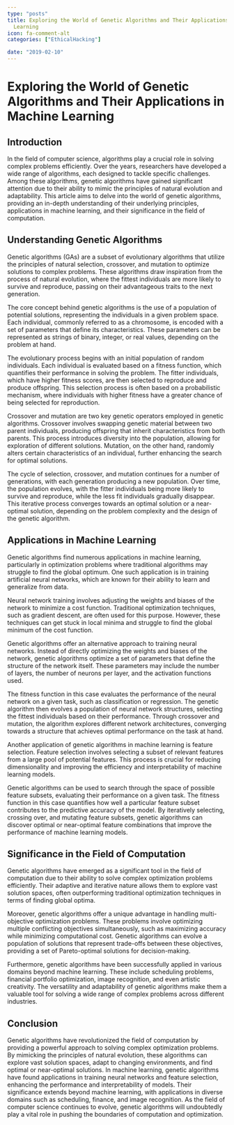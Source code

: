 ```yaml
---
type: "posts"
title: Exploring the World of Genetic Algorithms and Their Applications in Machine
  Learning
icon: fa-comment-alt
categories: ["EthicalHacking"]

date: "2019-02-10"
---
```




# Exploring the World of Genetic Algorithms and Their Applications in Machine Learning

## Introduction

In the field of computer science, algorithms play a crucial role in solving complex problems efficiently. Over the years, researchers have developed a wide range of algorithms, each designed to tackle specific challenges. Among these algorithms, genetic algorithms have gained significant attention due to their ability to mimic the principles of natural evolution and adaptability. This article aims to delve into the world of genetic algorithms, providing an in-depth understanding of their underlying principles, applications in machine learning, and their significance in the field of computation.

## Understanding Genetic Algorithms

Genetic algorithms (GAs) are a subset of evolutionary algorithms that utilize the principles of natural selection, crossover, and mutation to optimize solutions to complex problems. These algorithms draw inspiration from the process of natural evolution, where the fittest individuals are more likely to survive and reproduce, passing on their advantageous traits to the next generation.

The core concept behind genetic algorithms is the use of a population of potential solutions, representing the individuals in a given problem space. Each individual, commonly referred to as a chromosome, is encoded with a set of parameters that define its characteristics. These parameters can be represented as strings of binary, integer, or real values, depending on the problem at hand.

The evolutionary process begins with an initial population of random individuals. Each individual is evaluated based on a fitness function, which quantifies their performance in solving the problem. The fitter individuals, which have higher fitness scores, are then selected to reproduce and produce offspring. This selection process is often based on a probabilistic mechanism, where individuals with higher fitness have a greater chance of being selected for reproduction.

Crossover and mutation are two key genetic operators employed in genetic algorithms. Crossover involves swapping genetic material between two parent individuals, producing offspring that inherit characteristics from both parents. This process introduces diversity into the population, allowing for exploration of different solutions. Mutation, on the other hand, randomly alters certain characteristics of an individual, further enhancing the search for optimal solutions.

The cycle of selection, crossover, and mutation continues for a number of generations, with each generation producing a new population. Over time, the population evolves, with the fitter individuals being more likely to survive and reproduce, while the less fit individuals gradually disappear. This iterative process converges towards an optimal solution or a near-optimal solution, depending on the problem complexity and the design of the genetic algorithm.

## Applications in Machine Learning

Genetic algorithms find numerous applications in machine learning, particularly in optimization problems where traditional algorithms may struggle to find the global optimum. One such application is in training artificial neural networks, which are known for their ability to learn and generalize from data.

Neural network training involves adjusting the weights and biases of the network to minimize a cost function. Traditional optimization techniques, such as gradient descent, are often used for this purpose. However, these techniques can get stuck in local minima and struggle to find the global minimum of the cost function.

Genetic algorithms offer an alternative approach to training neural networks. Instead of directly optimizing the weights and biases of the network, genetic algorithms optimize a set of parameters that define the structure of the network itself. These parameters may include the number of layers, the number of neurons per layer, and the activation functions used.

The fitness function in this case evaluates the performance of the neural network on a given task, such as classification or regression. The genetic algorithm then evolves a population of neural network structures, selecting the fittest individuals based on their performance. Through crossover and mutation, the algorithm explores different network architectures, converging towards a structure that achieves optimal performance on the task at hand.

Another application of genetic algorithms in machine learning is feature selection. Feature selection involves selecting a subset of relevant features from a large pool of potential features. This process is crucial for reducing dimensionality and improving the efficiency and interpretability of machine learning models.

Genetic algorithms can be used to search through the space of possible feature subsets, evaluating their performance on a given task. The fitness function in this case quantifies how well a particular feature subset contributes to the predictive accuracy of the model. By iteratively selecting, crossing over, and mutating feature subsets, genetic algorithms can discover optimal or near-optimal feature combinations that improve the performance of machine learning models.

## Significance in the Field of Computation

Genetic algorithms have emerged as a significant tool in the field of computation due to their ability to solve complex optimization problems efficiently. Their adaptive and iterative nature allows them to explore vast solution spaces, often outperforming traditional optimization techniques in terms of finding global optima.

Moreover, genetic algorithms offer a unique advantage in handling multi-objective optimization problems. These problems involve optimizing multiple conflicting objectives simultaneously, such as maximizing accuracy while minimizing computational cost. Genetic algorithms can evolve a population of solutions that represent trade-offs between these objectives, providing a set of Pareto-optimal solutions for decision-making.

Furthermore, genetic algorithms have been successfully applied in various domains beyond machine learning. These include scheduling problems, financial portfolio optimization, image recognition, and even artistic creativity. The versatility and adaptability of genetic algorithms make them a valuable tool for solving a wide range of complex problems across different industries.

## Conclusion

Genetic algorithms have revolutionized the field of computation by providing a powerful approach to solving complex optimization problems. By mimicking the principles of natural evolution, these algorithms can explore vast solution spaces, adapt to changing environments, and find optimal or near-optimal solutions. In machine learning, genetic algorithms have found applications in training neural networks and feature selection, enhancing the performance and interpretability of models. Their significance extends beyond machine learning, with applications in diverse domains such as scheduling, finance, and image recognition. As the field of computer science continues to evolve, genetic algorithms will undoubtedly play a vital role in pushing the boundaries of computation and optimization.
